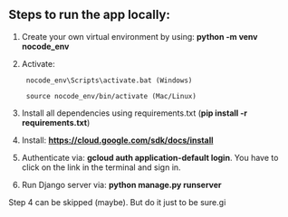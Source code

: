 <h2>Steps to run the app locally:</h2>

1. Create your own virtual environment by using: **python -m venv nocode_env**

2. Activate:

        nocode_env\Scripts\activate.bat (Windows)
        
        source nocode_env/bin/activate (Mac/Linux)
    
3. Install all dependencies using requirements.txt (**pip install -r requirements.txt**)

4. Install: **https://cloud.google.com/sdk/docs/install**

5. Authenticate via: **gcloud auth application-default login**. You have to click on the link in the terminal and sign in.

6. Run Django server via: **python manage.py runserver**

Step 4 can be skipped (maybe). But do it just to be sure.gi
